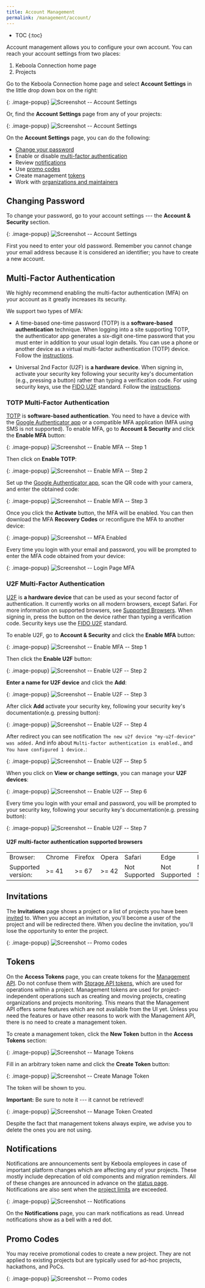 ```yaml
---
title: Account Management
permalink: /management/account/
---
```


* TOC
{:toc}

Account management allows you to configure your own account.
You can reach your account settings from two places:

1. Keboola Connection home page
2. Projects

Go to the Keboola Connection home page and select **Account Settings** in the little drop down box on the right:

{: .image-popup}
![Screenshot -- Account Settings](/management/account/account-setting-1.png)

Or, find the **Account Settings** page from any of your projects:

{: .image-popup}
![Screenshot -- Account Settings](/management/account/account-setting-2.png)

On the **Account Settings** page, you can do the following:

- [Change your password](#changing-password)
- Enable or disable [multi-factor authentication](#multi-factor-authentication)
- Review [notifications](#notifications)
- Use [promo codes](#promo-codes)
- Create management [tokens](#tokens)
- Work with [organizations and maintainers](/management/organization/)

## Changing Password
To change your password, go to your account settings --- the **Account & Security** section.

{: .image-popup}
![Screenshot -- Account Settings](/management/account/change-password.png)

First you need to enter your old password. Remember you cannot change your email address
because it is considered an identifier; you have to create a new account.

## Multi-Factor Authentication
We highly recommend enabling the multi-factor authentication (MFA) on your account as it greatly increases its security.

We support two types of MFA: 
* A time-based one-time password (TOTP) is a **software-based authentication** technique. When logging into a site supporting TOTP,
the authenticator app generates a six-digit one-time password that you must enter in addition to your usual login details.
You can use a phone or another device as a virtual multi-factor authentication (TOTP) device. 
Follow the [instructions](#totp-multi-factor-authentication). 

* Universal 2nd Factor (U2F) is **a hardware device**. When signing in, activate your security key following your security key's documentation
(e.g., pressing a button) rather than typing a verification code.
For using security keys, use the [FIDO U2F](https://fidoalliance.org/) standard. Follow the [instructions](#u2f-multi-factor-authentication).

### TOTP Multi-Factor Authentication
[TOTP](https://en.wikipedia.org/wiki/Time-based_One-time_Password_algorithm) is **software-based authentication**. 
You need to have a device with the [Google Authenticator app](https://support.google.com/accounts/answer/1066447?hl=en) or
a compatible MFA application (MFA using SMS is not supported). To enable MFA, go to **Account & Security** and click the **Enable MFA** button:

{: .image-popup}
![Screenshot -- Enable MFA -- Step 1](/management/account/enable-mfa-1.png)

Then click on **Enable TOTP**:

{: .image-popup}
![Screenshot -- Enable MFA -- Step 2](/management/account/enable-totp-1.png)

Set up the [Google Authenticator app](https://support.google.com/accounts/answer/1066447?hl=en), scan the
QR code with your camera, and enter the obtained code:

{: .image-popup}
![Screenshot -- Enable MFA -- Step 3](/management/account/enable-mfa-2.png)

Once you click the **Activate** button, the MFA will be enabled. You can then download the MFA
**Recovery Codes** or reconfigure the MFA to another device:

{: .image-popup}
![Screenshot -- MFA Enabled](/management/account/enable-mfa-3.png)

Every time you login with your email and password,
you will be prompted to enter the MFA code obtained from your device:

{: .image-popup}
![Screenshot -- Login Page MFA](/management/account/login-3.png)

### U2F Multi-Factor Authentication
[U2F](https://en.wikipedia.org/wiki/Universal_2nd_Factor) is **a hardware device** that can be used as your second factor of authentication.
It currently works on all modern browsers, except Safari. For more information on supported browsers, see [Supported Browsers](#u2f-multi-factor-authentication-supported-browsers).
When signing in, press the button on the device rather than typing a verification code.
Security keys use the [FIDO U2F](https://fidoalliance.org/) standard.

To enable U2F, go to **Account & Security** and click the **Enable MFA** button:

{: .image-popup}
![Screenshot -- Enable MFA -- Step 1](/management/account/enable-mfa-1.png)

Then click the **Enable U2F** button:

{: .image-popup}
![Screenshot -- Enable U2F -- Step 2](/management/account/enable-u2f-1.png)

**Enter a name for U2F device** and click the **Add**: 

{: .image-popup}
![Screenshot -- Enable U2F -- Step 3](/management/account/enable-u2f-2.png)

After click **Add** activate your security key, following your security key's documentation(e.g. pressing button):

{: .image-popup}
![Screenshot -- Enable U2F -- Step 4](/management/account/enable-u2f-3.png)

After redirect you can see notification `The new u2f device "my-u2f-device" was added.` And info about `Multi-factor authentication is enabled.`,
 and `You have configured 1 device.`:

{: .image-popup}
![Screenshot -- Enable U2F -- Step 5](/management/account/enable-u2f-4.png)

When you click on **View or change settings**, you can manage your **U2F devices**:

{: .image-popup}
![Screenshot -- Enable U2F -- Step 6](/management/account/enable-u2f-5.png)

Every time you login with your email and password,
you will be prompted to your security key, following your security key's documentation(e.g. pressing button):

{: .image-popup}
![Screenshot -- Enable U2F -- Step 7](/management/account/enable-u2f-6.png)

#### U2F multi-factor authentication supported browsers
<table>
  <tr>
    <td>Browser:</td>
    <td>Chrome</td>
    <td>Firefox</td>
    <td>Opera</td>
    <td>Safari</td>
    <td>Edge</td>
    <td>IE</td>
  </tr>
  <tr>
    <td>Supported version:</td>
    <td> >= 41 </td>
    <td> >= 67 </td>
    <td> >= 42 </td>
    <td> Not Supported </td>
    <td> Not Supported </td>
    <td> Not Supported </td>
  </tr>
</table>


## Invitations
The **Invitations** page shows a project or a list of projects you have been [invited](/management/project/users/#inviting-a-user) to.
When you accept an invitation, you'll become a user of the project and will be redirected there. When
you decline the invitation, you'll lose the opportunity to enter the project.

{: .image-popup}
![Screenshot -- Promo codes](/management/account/invitations.png)

## Tokens
On the **Access Tokens** page, you can create tokens for the [Management API](https://keboolamanagementapi.docs.apiary.io/#).
Do not confuse them with [Storage API tokens](/management/project/tokens/), which are used for operations
within a project. Management tokens are used for project-independent operations such as creating and moving projects,
creating organizations and projects monitoring. This means that the Management API offers some features which are
not available from the UI yet. Unless you need the features or have other reasons to work with
the Management API, there is no need to create a management token.

To create a management token, click the **New Token** button in the **Access Tokens** section:

{: .image-popup}
![Screenshot -- Manage Tokens](/management/account/manage-tokens.png)

Fill in an arbitrary token name and click the **Create Token** button:

{: .image-popup}
![Screenshot -- Create Manage Token](/management/account/manage-token-create.png)

The token will be shown to you.

**Important:** Be sure to note it --- it cannot be retrieved!

{: .image-popup}
![Screenshot -- Manage Token Created](/management/account/manage-token-created.png)

Despite the fact that management tokens always expire, we advise you to delete the ones you are not using.

## Notifications
Notifications are announcements sent by Keboola employees in case of important platform changes which
are affecting any of your projects. These mostly include deprecation of old components and migration reminders.
All of these changes are announced in advance on the [status page](http://status.keboola.com/).
Notifications are also sent when the [project limits](/management/project/limits/) are exceeded.

{: .image-popup}
![Screenshot -- Notifications](/management/account/notifications.png)

On the **Notifications** page, you can mark notifications as read. Unread notifications show as a bell with a
red dot.

## Promo Codes
You may receive promotional codes to create a new project. They are not applied to existing
projects but are typically used for ad-hoc projects, hackathons, and PoCs.

{: .image-popup}
![Screenshot -- Promo codes](/management/account/promo-codes.png)
